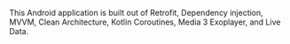 This Android application is built out of Retrofit, Dependency injection, MVVM, Clean Architecture, Kotlin Coroutines, Media 3 Exoplayer, and Live Data. 
